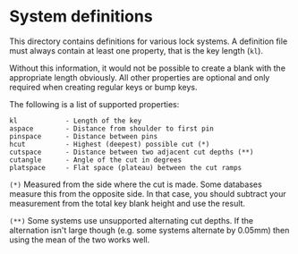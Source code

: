 # System definitions

This directory contains definitions for various lock systems. A definition
file must always contain at least one property, that is the key length (`kl`).

Without this information, it would not be possible to create a blank with the
appropriate length obviously. All other properties are optional and only required
when creating regular keys or bump keys.

The following is a list of supported properties:

```
kl            - Length of the key
aspace        - Distance from shoulder to first pin
pinspace      - Distance between pins
hcut          - Highest (deepest) possible cut (*)
cutspace      - Distance between two adjacent cut depths (**)
cutangle      - Angle of the cut in degrees
platspace     - Flat space (plateau) between the cut ramps
```

`(*)` Measured from the side where the cut is made. Some databases measure this
from the opposite side. In that case, you should subtract your measurement from
the total key blank height and use the result.

`(**)` Some systems use unsupported alternating cut depths. If the alternation
isn't large though (e.g. some systems alternate by 0.05mm) then using the mean
of the two works well.
